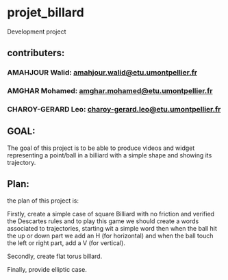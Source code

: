 # projet_billard
Development project


## contributers:
### AMAHJOUR Walid: amahjour.walid@etu.umontpellier.fr

### AMGHAR Mohamed: amghar.mohamed@etu.umontpellier.fr

### CHAROY-GERARD Leo: charoy-gerard.leo@etu.umontpellier.fr


## GOAL:

The goal of this project is to be able to produce videos and widget representing a point/ball in a billiard with a simple shape and showing its trajectory.


## Plan:


the plan of this project is:

Firstly, create a simple case of square Billiard with no friction and verified the Descartes rules and to  play this game we should create a words associated to trajectories, starting wit a simple word then when the ball hit the up or down part we add an H (for horizontal) and when the ball touch the left or right part, add a V (for vertical). 

Secondly, create flat torus billard.

Finally, provide elliptic case.
